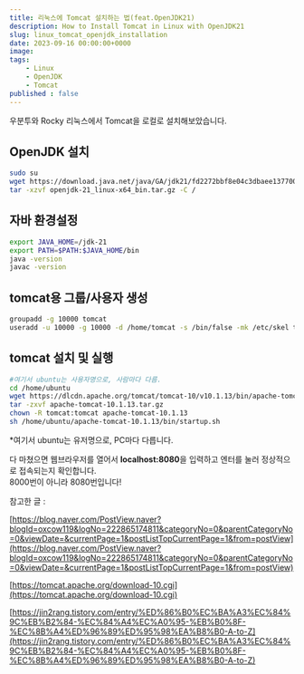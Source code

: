 ```yaml
---
title: 리눅스에 Tomcat 설치하는 법(feat.OpenJDK21)
description: How to Install Tomcat in Linux with OpenJDK21
slug: linux_tomcat_openjdk_installation
date: 2023-09-16 00:00:00+0000
image: 
tags:
    - Linux
    - OpenJDK
    - Tomcat
published : false
---
```


우분투와 Rocky 리눅스에서 Tomcat을 로컬로 설치해보았습니다.


## OpenJDK 설치

```bash
sudo su
wget https://download.java.net/java/GA/jdk21/fd2272bbf8e04c3dbaee13770090416c/35/GPL/openjdk-21_linux-x64_bin.tar.gz
tar -xzvf openjdk-21_linux-x64_bin.tar.gz -C /
```


## 자바 환경설정

```bash
export JAVA_HOME=/jdk-21
export PATH=$PATH:$JAVA_HOME/bin
java -version
javac -version
```


## tomcat용 그룹/사용자 생성

```bash
groupadd -g 10000 tomcat
useradd -u 10000 -g 10000 -d /home/tomcat -s /bin/false -mk /etc/skel tomcat
```
  
  
## tomcat 설치 및 실행

```bash
#여기서 ubuntu는 사용자명으로, 사람마다 다름.
cd /home/ubuntu
wget https://dlcdn.apache.org/tomcat/tomcat-10/v10.1.13/bin/apache-tomcat-10.1.13.tar.gz
tar -zxvf apache-tomcat-10.1.13.tar.gz
chown -R tomcat:tomcat apache-tomcat-10.1.13
sh /home/ubuntu/apache-tomcat-10.1.13/bin/startup.sh
```

\*여기서 ubuntu는 유저명으로, PC마다 다릅니다.

다 마쳤으면 웹브라우저를 열어서 **localhost:8080**을 입력하고 엔터를 눌러 정상적으로 접속되는지 확인합니다.  
8000번이 아니라 8080번입니다!


참고한 글 :

[https://blog.naver.com/PostView.naver?blogId=oxcow119&logNo=222865174811&categoryNo=0&parentCategoryNo=0&viewDate=&currentPage=1&postListTopCurrentPage=1&from=postView](https://blog.naver.com/PostView.naver?blogId=oxcow119&logNo=222865174811&categoryNo=0&parentCategoryNo=0&viewDate=&currentPage=1&postListTopCurrentPage=1&from=postView)

[https://tomcat.apache.org/download-10.cgi](https://tomcat.apache.org/download-10.cgi)

[https://jin2rang.tistory.com/entry/%ED%86%B0%EC%BA%A3%EC%84%9C%EB%B2%84-%EC%84%A4%EC%A0%95-%EB%B0%8F-%EC%8B%A4%ED%96%89%ED%95%98%EA%B8%B0-A-to-Z](https://jin2rang.tistory.com/entry/%ED%86%B0%EC%BA%A3%EC%84%9C%EB%B2%84-%EC%84%A4%EC%A0%95-%EB%B0%8F-%EC%8B%A4%ED%96%89%ED%95%98%EA%B8%B0-A-to-Z)